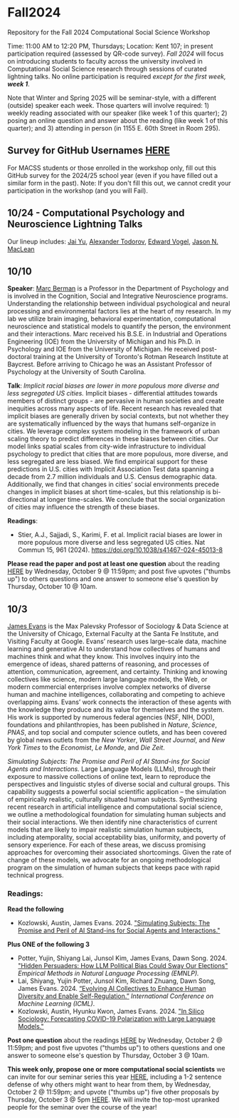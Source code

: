 # Fall2024

Repository for the Fall 2024 Computational Social Science Workshop

Time: 11:00 AM to 12:20 PM, Thursdays; Location: Kent 107; in present participation required (assessed by QR-code survey). 
*Fall 2024* will focus on introducing students to faculty across the university involved in Computational Social Science research through sessions of curated lightning talks. No online participation is required _except for the first week, **week 1**_. 

Note that Winter and Spring 2025 will be seminar-style, with a different (outside) speaker each week. Those quarters will involve required: 1) weekly reading associated with our speaker (like week 1 of this quarter); 2) posing an online question and answer about the reading (like week 1 of this quarter); and 3) attending in person (in 1155 E. 60th Street in Room 295). 

## Survey for GitHub Usernames [HERE](https://forms.gle/cZQfLCnFZCURWNNN7)
For MACSS students or those enrolled in the workshop only, fill out this GitHub survey for the 2024/25 school year (even if you have filled out a similar form in the past). Note: If you don't fill this out, we cannot credit your participation in the workshop (and you will Fail).

## 10/24 - Computational Psychology and Neuroscience Lightning Talks
Our lineup includes: [Jai Yu](https://psychology.uchicago.edu/directory/Jai-Yu), [Alexander Todorov](https://www.chicagobooth.edu/faculty/directory/t/alexander-todorov), [Edward Vogel](https://psychology.uchicago.edu/directory/Edward-Vogel), [Jason N. MacLean](https://neurobiology.uchicago.edu/faculty/jason-maclean-phd)

## 10/10 
**Speaker**: [Marc Berman](https://psychology.uchicago.edu/directory/Marc-Berman) is a Professor in the Department of Psychology and is involved in the Cognition, Social and Integrative Neuroscience programs. Understanding the relationship between individual psychological and neural processing and environmental factors lies at the heart of my research. In my lab we utilize brain imaging, behavioral experimentation, computational neuroscience and statistical models to quantify the person, the environment and their interactions. Marc received his B.S.E. in Industrial and Operations Engineering (IOE) from the University of Michigan and his Ph.D. in Psychology and IOE from the University of Michigan. He received post-doctoral training at the University of Toronto's Rotman Research Institute at Baycrest. Before arriving to Chicago he was an Assistant Professor of Psychology at the University of South Carolina.

**Talk**: *Implicit racial biases are lower in more populous more diverse and less segregated US cities.* Implicit biases - differential attitudes towards members of distinct groups - are pervasive in human societies and create inequities across many aspects of life. Recent research has revealed that implicit biases are generally driven by social contexts, but not whether they are systematically influenced by the ways that humans self-organize in cities. We leverage complex system modeling in the framework of urban scaling theory to predict differences in these biases between cities. Our model links spatial scales from city-wide infrastructure to individual psychology to predict that cities that are more populous, more diverse, and less segregated are less biased. We find empirical support for these predictions in U.S. cities with Implicit Association Test data spanning a decade from 2.7 million individuals and U.S. Census demographic data. Additionally, we find that changes in cities’ social environments precede changes in implicit biases at short time-scales, but this relationship is bi- directional at longer time-scales. We conclude that the social organization of cities may influence the strength of these biases.

**Readings**: 
- Stier, A.J., Sajjadi, S., Karimi, F. et al. Implicit racial biases are lower in more populous more diverse and less segregated US cities. Nat Commun 15, 961 (2024). https://doi.org/10.1038/s41467-024-45013-8

**Please read the paper and post at least one question** about the reading [HERE](https://github.com/uchicago-computation-workshop/Fall2024/issues/6) by Wednesday, October 9 @ 11:59pm; and post five upvotes ("thumbs up") to others questions and one answer to someone else's question by Thursday, October 10 @ 10am.


## 10/3 
[James Evans](https://sociology.uchicago.edu/directory/James-A-Evans) is the Max Palevsky Professor of Sociology & Data Science at the University of Chicago, External Faculty at the Santa Fe Institute, and Visiting Faculty at Google. Evans’ research uses large-scale data, machine learning and generative AI to understand how collectives of humans and machines think and what they know. This involves inquiry into the emergence of ideas, shared patterns of reasoning, and processes of attention, communication, agreement, and certainty. Thinking and knowing collectives like science, modern large language models, the Web, or modern commercial enterprises involve complex networks of diverse human and machine intelligences, collaborating and competing to achieve overlapping aims. Evans’ work connects the interaction of these agents with the knowledge they produce and its value for themselves and the system. His work is supported by numerous federal agencies (NSF, NIH, DOD), foundations and philanthropies, has been published in _Nature_, _Science_, _PNAS_, and top social and computer science outlets, and has been covered by global news outlets from the _New Yorker_, _Wall Street Journal_, and _New York Times_ to the _Economist_, _Le Monde_, and _Die Zeit_.

*Simulating Subjects: The Promise and Peril of AI Stand-ins for Social Agents and Interactions.* Large Language Models (LLMs), through their exposure to massive collections of online text, learn to reproduce the perspectives and linguistic styles of diverse social and cultural groups. This capability suggests a powerful social scientific application – the simulation of empirically realistic, culturally situated human subjects. Synthesizing recent research in artificial intelligence and computational social science, we outline a methodological foundation for simulating human subjects and their social interactions. We then identify nine characteristics of current models that are likely to impair realistic simulation human subjects, including atemporality, social acceptability bias, uniformity, and poverty of sensory experience. For each of these areas, we discuss promising approaches for overcoming their associated shortcomings. Given the rate of change of these models, we advocate for an ongoing methodological program on the simulation of human subjects that keeps pace with rapid technical progress.

### Readings:
**Read the following**
- Kozlowski, Austin, James Evans. 2024. ["Simulating Subjects: The Promise and Peril of AI Stand-ins for Social Agents and Interactions."](https://osf.io/preprints/socarxiv/vp3j2)

**Plus ONE of the following 3**
- Potter, Yujin, Shiyang Lai, Junsol Kim, James Evans, Dawn Song. 2024. ["Hidden Persuaders: How LLM Political Bias Could Sway Our Elections"](https://github.com/user-attachments/files/17199290/LLM_Election.2.pdf) _Empirical Methods in Natural Language Processing (EMNLP)._
- Lai, Shiyang, Yujin Potter, Junsol Kim, Richard Zhuang, Dawn Song, James Evans. 2024. [“Evolving AI Collectives to Enhance Human Diversity and Enable Self-Regulation.”](https://arxiv.org/pdf/2402.12590) _International Conference on Machine Learning (ICML)_.
- Kozlowski, Austin, Hyunku Kwon, James Evans. 2024. ["In Silico Sociology: Forecasting COVID-19 Polarization with Large Language Models."](https://osf.io/preprints/socarxiv/7dfbc)

**Post one question** about the readings [HERE](https://github.com/uchicago-computation-workshop/Fall2024/issues/1) by Wednesday, October 2 @ 11:59pm; and post five upvotes ("thumbs up") to others questions and one answer to someone else's question by Thursday, October 3 @ 10am. 

**This week only, propose one or more computational social scientists** we can invite for our seminar series this year [HERE](https://github.com/uchicago-computation-workshop/Fall2024/issues/2), including a 1-2 sentence defense of why others might want to hear from them, by Wednesday, October 2 @ 11:59pm; and upvote ("thumbs up") five other proposals by Thursday, October 3 @ 5pm [HERE](). We will invite the top-most upranked people for the seminar over the course of the year!

